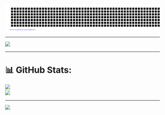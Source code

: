 ![gitartwork](gitartwork.svg)

---

<img  height="590em" src="https://i.pinimg.com/originals/55/ba/ff/55baff26b6cc66fcd451633c26c181ca.jpg"/>

<!-- <img align="right" height="200px" width="200px" src="https://i.pinimg.com/originals/55/ba/ff/55baff26b6cc66fcd451633c26c181ca.jpg"> -->

---

# 📊 GitHub Stats:
![](https://github-readme-streak-stats.herokuapp.com/?user=tavares-gui&theme=neon&hide_border=false)<br/>
![](https://github-readme-stats.vercel.app/api/top-langs/?username=tavares-gui&theme=neon&hide_border=false&include_all_commits=false&count_private=false&layout=compact)

---

[![](https://visitcount.itsvg.in/api?id=tavares-gui&icon=2&color=11)](https://visitcount.itsvg.in)
